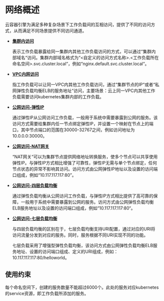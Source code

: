# 网络概述<a name="cce_01_0010"></a>

云容器引擎为满足多种复杂场景下工作负载间的互相访问，提供了不同的访问方式，从而满足不同场景提供不同访问通道。

-   **[集群内访问](集群内访问.md)**

    表示工作负载暴露给同一集群内其他工作负载访问的方式，可以通过“集群内部域名“访问。集群内部域名格式为“<自定义的访问方式名称\>.<工作负载所在命名空间\>.svc.cluster.local“，例如“nginx.default.svc.cluster.local“。

-   [**VPC内网访问**](VPC内网访问.md)

    指工作负载可以让同一VPC内其他工作负载访问，通过“集群节点的IP“或者“私网弹性负载均衡ELB的服务地址“访问，主要场景：云上同一VPC内其他工作负载需要访问kubernetes集群内部的工作负载。

-   [**公网访问-弹性IP**](公网访问-弹性IP.md)

    通过弹性IP从公网访问工作负载，一般用于系统中需要暴露到公网的服务。该访问方式需要给集群内任一节点绑定弹性IP，并设置一个映射在节点上的端口，其中节点端口的范围在30000-32767之间，例如访问地址为10.0.0.0:30000。

-   [**公网访问-NAT网关**](公网访问-NAT网关.md)

    “NAT网关“可以为集群节点提供网络地址转换服务，使多个节点可以共享使用弹性IP。与弹性IP方式相比增强了可靠性，弹性IP无需与单个节点绑定，任何节点状态的异常不影响其访问。访问方式由公网弹性IP地址以及设置的访问端口组成，例如“10.117.117.117:80”。

-   [**公网访问-四层负载均衡**](公网访问-四层负载均衡.md)

    通过弹性负载均衡从公网访问工作负载，与弹性IP方式相比提供了高可靠的保障，一般用于系统中需要暴露到公网的服务。访问方式由公网弹性负载均衡ELB服务地址以及设置的访问端口组成，例如“10.117.117.117:80“。

-   [**公网访问-七层负载均衡**](七层负载均衡（Ingress）.md)

    与四层负载均衡的区别在于，七层负载均衡支持URI配置，通过对应的URI将访问流量分发到对应的服务。同时，服务根据不同URI实现不同的功能。

    七层负载采用了增强型弹性负载均衡，该访问方式由公网弹性负载均衡ELB服务地址、设置的访问端口组成、定义的URI组成，例如：10.117.117.117:80/helloworld。


## 使用约束<a name="section21791218165310"></a>

每个命名空间下，创建的服务数量不能超过6000个。此处的服务对应kubernetes的service资源，即工作负载所添加的服务。

